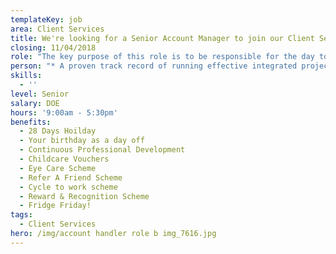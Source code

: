 ```yaml
---
templateKey: job
area: Client Services
title: We're looking for a Senior Account Manager to join our Client Services team.
closing: 11/04/2018
role: "The key purpose of this role is to be responsible for the day to day management of one of our biggest accounts. \r\n\nOther responsibilities will include:\r\n\n* To have an in-depth knowledge of the Client's business and the sector in which they operate\r\n* To ensure the perfect delivery of all client needs across accounts. \r\n* To manage a senior account executive/junior AM's personal development and performance and ensure that their work is accurate and on time\r\n* To think proactively on behalf of the Client and RLA, considering new marketing opportunities \r\n* To very closely monitor, manage and optimise budgets.\r\n* Responsible for liaising with Printers and 3rd party suppliers and ensuring that accurate Production Estimates and Quotes are obtained and supplied on time to client\r\n* To work with the creative team to deliver creative that always pushes the client brief ensuring proactivity is at the heart of everything we do and ensuring all work is to quality, time and cost.\r\n* To work with the Digital Team and ensure that web site and data bases are accurate and up to date and to become familiar with WATSON the email tool that we use to help and support the AE\r\n* To work closely with the AD and planning in terms of strategy development and implementation\r\n* To deputise for the Account Director when necessary, both internally and with Clients \r\n* To develop and maintain a strong relationship with the client and become the 'go to' person for all day to day queries and issues.\r\n* To be viewed by the clients as critical to the success of their business.\r\n* Accountable for personal administration, ensuring all timesheets are submitted regularly \r\n* Finance and Forecasting. To be aware of performance against monthly targets, what is being invoiced and when"
person: "* A proven track record of running effective integrated projects. \r\n* Experience of managing and developing team members.\r\n* Demonstrates a real knowledge and passion for integrated marketing and keeps abreast of latest developments both for business and personal interest.\r\n* Has CRM and automotive skills (ideally)\r\n* Personal capacity for growth and development.\r\n* Excellent communicator (at all levels).\r\n* Good Commercial understanding \r\n* A relentless desire for delivering work on budget, on brief and on time.\r\n* A forensic attention to detail and the ability to implement process to maintain quality control across the account.\r\n* Able to form and maintain relationships at all levels."
skills:
  - ''
level: Senior
salary: DOE
hours: '9:00am - 5:30pm'
benefits:
  - 28 Days Hoilday
  - Your birthday as a day off
  - Continuous Professional Development
  - Childcare Vouchers
  - Eye Care Scheme
  - Refer A Friend Scheme
  - Cycle to work scheme
  - Reward & Recognition Scheme
  - Fridge Friday!
tags:
  - Client Services
hero: /img/account handler role b img_7616.jpg
---
```



